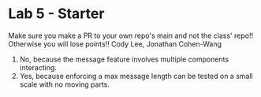 # Lab 5 - Starter
Make sure you make a PR to your own repo's main and not the class' repo!! Otherwise you will lose points!!
Cody Lee, Jonathan Cohen-Wang

1. No, because the message feature involves multiple components interacting.
2. Yes, because enforcing a max message length can be tested on a small scale with no moving parts.

